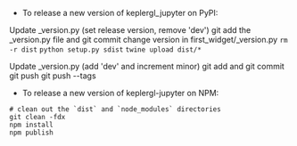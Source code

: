 - To release a new version of keplergl_jupyter on PyPI:

Update _version.py (set release version, remove 'dev')
git add the _version.py file and git commit
change version in first_widget/_version.py
`rm -r dist`
`python setup.py sdist`
`twine upload dist/*`

Update _version.py (add 'dev' and increment minor)
git add and git commit
git push
git push --tags

- To release a new version of keplergl-jupyter on NPM:

```
# clean out the `dist` and `node_modules` directories
git clean -fdx
npm install
npm publish
```
